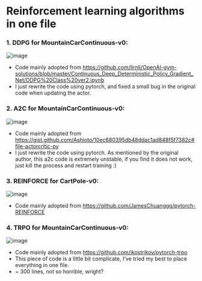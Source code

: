 # Reinforcement learning algorithms **in one file**

### 1. DDPG for MountainCarContinuous-v0:
![image](https://github.com/zzzxxxttt/pytorch_rl_iof/blob/master/figures/ddpg_mtcar.png)

- Code mainly adopted from https://github.com/lirnli/OpenAI-gym-solutions/blob/master/Continuous_Deep_Deterministic_Policy_Gradient_Net/DDPG%20Class%20ver2.ipynb
- I just rewrite the code using pytorch, and fixed a small bug in the original code when updating the actor.

### 2. A2C for MountainCarContinuous-v0:
![image](https://github.com/zzzxxxttt/pytorch_rl_iof/blob/master/figures/a2c_mtcar.png)

- Code mainly adopted from https://gist.github.com/Ashioto/10ec680395db48ddac1ad848f5f7382c#file-actorcritic-py
- I just rewrite the code using pytorch. As mentioned by the original author, this a2c code is extremely unstable, if you find it does not work, just kill the process and restart training :)

### 3. REINFORCE for CartPole-v0:
![image](https://github.com/zzzxxxttt/pytorch_rl_iof/blob/master/figures/reinforce_cartp.png)

- Code mainly adopted from https://github.com/JamesChuanggg/pytorch-REINFORCE

### 4. TRPO for MountainCarContinuous-v0:
![image](https://github.com/zzzxxxttt/pytorch_rl_iof/blob/master/figures/trpo_cartp.png)

- Code mainly adopted from https://github.com/ikostrikov/pytorch-trpo
- This piece of code is a little bit complicate, I've tried my best to place everything in one file.
- ~ 300 lines, not so horrible, wright?
